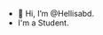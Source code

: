 - 👋 Hi, I’m @Hellisabd.
- I'm a Student.
<!---
Hellisabd/Hellisabd is a ✨ special ✨ repository because its `README.md` (this file) appears on your GitHub profile.
You can click the Preview link to take a look at your changes.
--->
